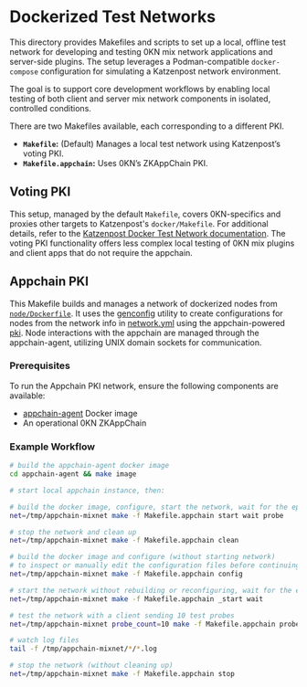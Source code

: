 # Dockerized Test Networks

This directory provides Makefiles and scripts to set up a local, offline test network for developing
and testing 0KN mix network applications and server-side plugins. The setup leverages a
Podman-compatible `docker-compose` configuration for simulating a Katzenpost network environment.

The goal is to support core development workflows by enabling local testing of both client and
server mix network components in isolated, controlled conditions.

There are two Makefiles available, each corresponding to a different PKI.

- **`Makefile`:** (Default) Manages a local test network using Katzenpost’s voting PKI.
- **`Makefile.appchain`:** Uses 0KN’s ZKAppChain PKI.

## Voting PKI

This setup, managed by the default `Makefile`, covers 0KN-specifics and proxies other targets to
Katzenpost's `docker/Makefile`. For additional details, refer to the [Katzenpost Docker Test
Network documentation](https://github.com/katzenpost/katzenpost/tree/main/docker). The voting PKI
functionality offers less complex local testing of 0KN mix plugins and client apps that do not
require the appchain.

## Appchain PKI

This Makefile builds and manages a network of dockerized nodes from
[`node/Dockerfile`](./node/Dockerfile). It uses the [genconfig](../genconfig/) utility to create
configurations for nodes from the network info in [network.yml](./network.yml) using the
appchain-powered [pki](../pki/). Node interactions with the appchain are managed through the
appchain-agent, utilizing UNIX domain sockets for communication.

### Prerequisites

To run the Appchain PKI network, ensure the following components are available:

- [appchain-agent](https://github.com/0KnowledgeNetwork/appchain-agent) Docker image
- An operational 0KN ZKAppChain

### Example Workflow

```bash
# build the appchain-agent docker image
cd appchain-agent && make image

# start local appchain instance, then:

# build the docker image, configure, start the network, wait for the epoch, then probe
net=/tmp/appchain-mixnet make -f Makefile.appchain start wait probe

# stop the network and clean up
net=/tmp/appchain-mixnet make -f Makefile.appchain clean

# build the docker image and configure (without starting network)
# to inspect or manually edit the configuration files before continuing
net=/tmp/appchain-mixnet make -f Makefile.appchain config

# start the network without rebuilding or reconfiguring, wait for the epoch
net=/tmp/appchain-mixnet make -f Makefile.appchain _start wait

# test the network with a client sending 10 test probes
net=/tmp/appchain-mixnet probe_count=10 make -f Makefile.appchain probe

# watch log files
tail -f /tmp/appchain-mixnet/*/*.log

# stop the network (without cleaning up)
net=/tmp/appchain-mixnet make -f Makefile.appchain stop
```
